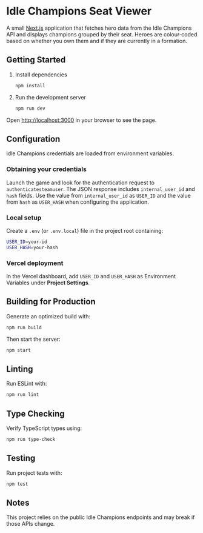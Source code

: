 # Idle Champions Seat Viewer

A small [Next.js](https://nextjs.org/) application that fetches hero data from the Idle Champions API and displays champions grouped by their seat. Heroes are colour‐coded based on whether you own them and if they are currently in a formation.

## Getting Started

1. Install dependencies
   ```bash
   npm install
   ```
2. Run the development server
   ```bash
   npm run dev
   ```

Open <http://localhost:3000> in your browser to see the page.

## Configuration

Idle Champions credentials are loaded from environment variables.

### Obtaining your credentials

Launch the game and look for the authentication request to `authenticatesteamuser`.
The JSON response includes `internal_user_id` and `hash` fields.
Use the value from `internal_user_id` as `USER_ID` and the value from `hash`
as `USER_HASH` when configuring the application.

### Local setup

Create a `.env` (or `.env.local`) file in the project root containing:

```bash
USER_ID=your-id
USER_HASH=your-hash
```

### Vercel deployment

In the Vercel dashboard, add `USER_ID` and `USER_HASH` as Environment Variables
under **Project Settings**.

## Building for Production

Generate an optimized build with:

```bash
npm run build
```

Then start the server:

```bash
npm start
```

## Linting

Run ESLint with:

```bash
npm run lint
```

## Type Checking

Verify TypeScript types using:

```bash
npm run type-check
```

## Testing

Run project tests with:

```bash
npm test
```

## Notes

This project relies on the public Idle Champions endpoints and may break if those APIs change.
